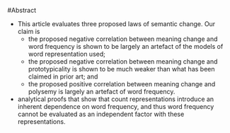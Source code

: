 #Abstract

* This article evaluates three proposed laws of semantic change. Our claim is
  * the proposed negative correlation between meaning change and word frequency
    is shown to be largely an artefact of the models of word representation
    used; 
  * the proposed negative correlation between meaning change and
    prototypicality is shown to be much weaker than what has been claimed in
    prior art; and 
  * the proposed positive correlation between meaning change and polysemy is
    largely an artefact of word frequency.  
* analytical proofs that show that count representations introduce an inherent
  dependence on word frequency, and thus word frequency cannot be evaluated as
  an independent factor with these representations.
